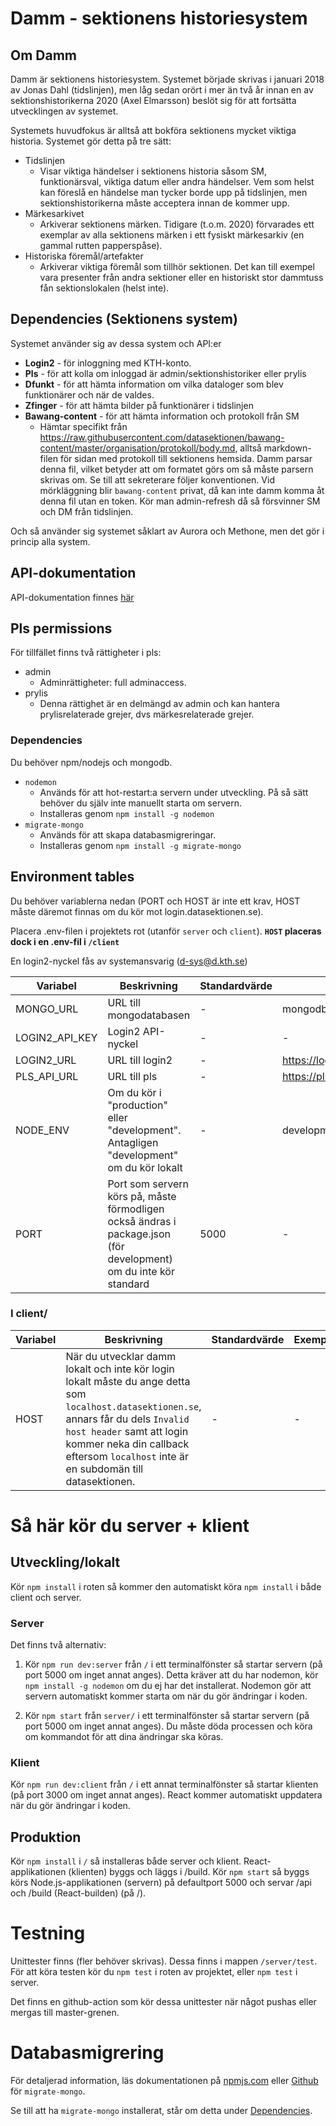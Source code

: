 # Damm - sektionens historiesystem
## Om Damm
Damm är sektionens historiesystem. Systemet började skrivas i januari 2018 av Jonas Dahl (tidslinjen), men låg sedan orört i mer än två år innan en av sektionshistorikerna 2020 (Axel Elmarsson) beslöt sig för att fortsätta utvecklingen av systemet.

Systemets huvudfokus är alltså att bokföra sektionens mycket viktiga historia. Systemet gör detta på tre sätt:
- Tidslinjen
    - Visar viktiga händelser i sektionens historia såsom SM, funktionärsval, viktiga datum eller andra händelser. Vem som helst kan föreslå en händelse man tycker borde upp på tidslinjen, men sektionshistorikerna måste acceptera innan de kommer upp.
- Märkesarkivet
    - Arkiverar sektionens märken. Tidigare (t.o.m. 2020) förvarades ett exemplar av alla sektionens märken i ett fysiskt märkesarkiv (en gammal rutten papperspåse).
- Historiska föremål/artefakter
    - Arkiverar viktiga föremål som tillhör sektionen. Det kan till exempel vara presenter från andra sektioner eller en historiskt stor dammtuss fån sektionslokalen (helst inte).

## Dependencies (Sektionens system)
Systemet använder sig av dessa system och API:er
- **Login2** - för inloggning med KTH-konto.
- **Pls** - för att kolla om inloggad är admin/sektionshistoriker eller prylis
- **Dfunkt** - för att hämta information om vilka dataloger som blev funktionärer och när de valdes.
- **Zfinger** - för att hämta bilder på funktionärer i tidslinjen
- **Bawang-content** - för att hämta information och protokoll från SM
    - Hämtar specifikt från https://raw.githubusercontent.com/datasektionen/bawang-content/master/organisation/protokoll/body.md, alltså markdown-filen för sidan med protokoll till sektionens hemsida. Damm parsar denna fil, vilket betyder att om formatet görs om så måste parsern skrivas om. Se till att sekreterare följer konventionen. Vid mörkläggning blir `bawang-content` privat, då kan inte damm komma åt denna fil utan en token. Kör man admin-refresh då så försvinner SM och DM från tidslinjen.

Och så använder sig systemet såklart av Aurora och Methone, men det gör i princip alla system.

## API-dokumentation
API-dokumentation finnes [här](API.md)

## Pls permissions
För tillfället finns två rättigheter i pls:
- admin
    - Adminrättigheter: full adminaccess.
- prylis
    - Denna rättighet är en delmängd av admin och kan hantera prylisrelaterade grejer, dvs märkesrelaterade grejer.


<a name="dependencies"></a>
### Dependencies
Du behöver npm/nodejs och mongodb.

- ```nodemon```
    - Används för att hot-restart:a servern under utveckling. På så sätt behöver du själv inte manuellt starta om servern.
    - Installeras genom ```npm install -g nodemon```
- ```migrate-mongo```
    - Används för att skapa databasmigreringar.
    - Installeras genom ```npm install -g migrate-mongo```

## Environment tables
Du behöver variablerna nedan (PORT och HOST är inte ett krav, HOST måste däremot finnas om du kör mot login.datasektionen.se).

Placera .env-filen i projektets rot (utanför ```server``` och ```client```). **```HOST``` placeras dock i en .env-fil i `/client`**

En login2-nyckel fås av systemansvarig (d-sys@d.kth.se)

| Variabel              | Beskrivning                           | Standardvärde | Exempelvärde |
|-----------------------|---------------------------------------| --------------| ------------ |
| MONGO_URL             | URL till mongodatabasen               | -             | mongodb://localhost:27017/damm |
| LOGIN2_API_KEY        | Login2 API-nyckel                     | -             | - |
| LOGIN2_URL            | URL till login2                       | -             | https://login.datasektionen.se |
| PLS_API_URL           | URL till pls                          | -             | https://pls.datasektionen.se/api |
| NODE_ENV              | Om du kör i "production" eller "development". Antagligen "development" om du kör lokalt | - | development |
| PORT                  | Port som servern körs på, måste förmodligen också ändras i package.json (för development) om du inte kör standard | 5000 | - |

### I client/
| Variabel              | Beskrivning                           | Standardvärde | Exempelvärde |
|-----------------------|---------------------------------------| --------------| ------------ |
| HOST                  | När du utvecklar damm lokalt och inte kör login lokalt måste du ange detta som `localhost.datasektionen.se`, annars får du dels `Invalid host header` samt att login kommer neka din callback eftersom `localhost` inte är en subdomän till datasektionen. | -             | - |

# Så här kör du server + klient
## Utveckling/lokalt

Kör ```npm install``` i roten så kommer den automatiskt köra ```npm install``` i både client och server.

### Server
Det finns två alternativ:

1. Kör ```npm run dev:server``` från ```/``` i ett terminalfönster så startar servern (på port 5000 om inget annat anges). Detta kräver att du har nodemon, kör ```npm install -g nodemon``` om du ej har det installerat. Nodemon gör att servern automatiskt kommer starta om när du gör ändringar i koden.

2. Kör ```npm start``` från ```server/``` i ett terminalfönster så startar servern (på port 5000 om inget annat anges). Du måste döda processen och köra om kommandot för att dina ändringar ska köras.

### Klient
Kör ```npm run dev:client``` från ```/``` i ett annat terminalfönster så startar klienten (på port 3000 om inget annat anges). React kommer automatiskt uppdatera när du gör ändringar i koden.

## Produktion
Kör ```npm install``` i ```/``` så installeras både server och klient. React-applikationen (klienten) byggs och läggs i /build.
Kör ```npm start``` så byggs körs Node.js-applikationen (servern) på defaultport 5000 och servar /api och /build (React-builden) (på /).

# Testning
Unittester finns (fler behöver skrivas). Dessa finns i mappen `/server/test`. För att köra testen kör du `npm test` i roten av projektet, eller `npm test` i server.

Det finns en github-action som kör dessa unittester när något pushas eller mergas till master-grenen.

# Databasmigrering
För detaljerad information, läs dokumentationen på [npmjs.com](https://www.npmjs.com/package/migrate-mongo) eller [Github](https://github.com/seppevs/migrate-mongo) för `migrate-mongo`.

Se till att ha `migrate-mongo` installerat, står om detta under [Dependencies](#dependencies).
